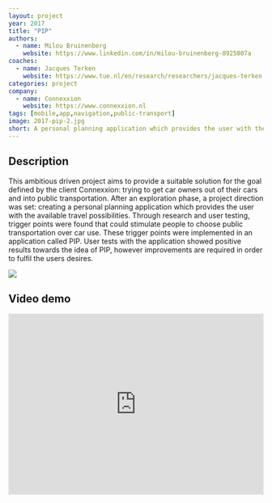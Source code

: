 ```yaml
---
layout: project
year: 2017
title: "PIP"
authors:
  - name: Milou Bruinenberg
    website: https://www.linkedin.com/in/milou-bruinenberg-8925807a
coaches:
  - name: Jacques Terken
    website: https://www.tue.nl/en/research/researchers/jacques-terken
categories: project
company:
  - name: Connexxion
    website: https://www.connexxion.nl
tags: [mobile,app,navigation,public-transport]
image: 2017-pip-2.jpg
short: A personal planning application which provides the user with the available travel possibilities.
---
```


## Description
This ambitious driven project aims to provide a suitable solution for the goal defined by the client Connexxion: trying to get car owners out of their cars and into public transportation. After an exploration phase, a project direction was set: creating a personal planning application which provides the user with the available travel possibilities. Through research and user testing, trigger points were found that could stimulate people to choose public transportation over car use. These trigger points were implemented in an application called PIP. User tests with the application showed positive results towards the idea of PIP, however improvements are required in order to fulfil the users desires.

<div class="project-image">
  <img src="/assets/img/2017-pip-1.jpg">
</div>

## Video demo
<iframe style="display:inline-block; border:0px solid #FFF; width: 100%; height: 358px" src="https://www.youtube.com/embed/H89hxFo1HTQ?playlist=H89hxFo1HTQ&loop=1&autoplay=1&mute=1" frameborder="0" allowfullscreen></iframe>
